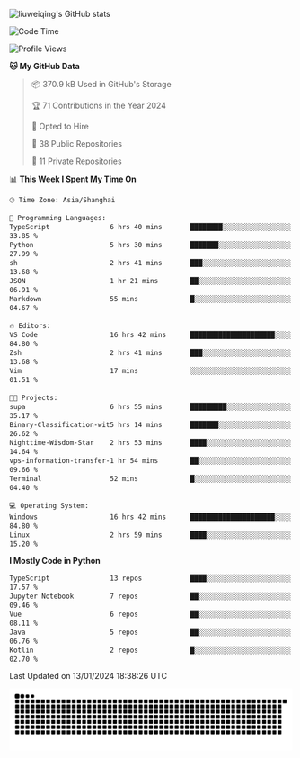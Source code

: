 ![liuweiqing's GitHub stats](https://github-readme-stats.vercel.app/api?username=14790897&show_icons=true&locale=cn&include_all_commits=true&count_private=true)

<!--START_SECTION:waka-->
![Code Time](http://img.shields.io/badge/Code%20Time-635%20hrs%2053%20mins-blue)

![Profile Views](http://img.shields.io/badge/Profile%20Views-17-blue)

**🐱 My GitHub Data** 

> 📦 370.9 kB Used in GitHub's Storage 
 > 
> 🏆 71 Contributions in the Year 2024
 > 
> 💼 Opted to Hire
 > 
> 📜 38 Public Repositories 
 > 
> 🔑 11 Private Repositories 
 > 
📊 **This Week I Spent My Time On** 

```text
🕑︎ Time Zone: Asia/Shanghai

💬 Programming Languages: 
TypeScript               6 hrs 40 mins       ████████░░░░░░░░░░░░░░░░░   33.85 % 
Python                   5 hrs 30 mins       ███████░░░░░░░░░░░░░░░░░░   27.99 % 
sh                       2 hrs 41 mins       ███░░░░░░░░░░░░░░░░░░░░░░   13.68 % 
JSON                     1 hr 21 mins        ██░░░░░░░░░░░░░░░░░░░░░░░   06.91 % 
Markdown                 55 mins             █░░░░░░░░░░░░░░░░░░░░░░░░   04.67 % 

🔥 Editors: 
VS Code                  16 hrs 42 mins      █████████████████████░░░░   84.80 % 
Zsh                      2 hrs 41 mins       ███░░░░░░░░░░░░░░░░░░░░░░   13.68 % 
Vim                      17 mins             ░░░░░░░░░░░░░░░░░░░░░░░░░   01.51 % 

🐱‍💻 Projects: 
supa                     6 hrs 55 mins       █████████░░░░░░░░░░░░░░░░   35.17 % 
Binary-Classification-wit5 hrs 14 mins       ███████░░░░░░░░░░░░░░░░░░   26.62 % 
Nighttime-Wisdom-Star    2 hrs 53 mins       ████░░░░░░░░░░░░░░░░░░░░░   14.64 % 
vps-information-transfer-1 hr 54 mins        ██░░░░░░░░░░░░░░░░░░░░░░░   09.66 % 
Terminal                 52 mins             █░░░░░░░░░░░░░░░░░░░░░░░░   04.40 % 

💻 Operating System: 
Windows                  16 hrs 42 mins      █████████████████████░░░░   84.80 % 
Linux                    2 hrs 59 mins       ████░░░░░░░░░░░░░░░░░░░░░   15.20 % 
```

**I Mostly Code in Python** 

```text
TypeScript               13 repos            ████░░░░░░░░░░░░░░░░░░░░░   17.57 % 
Jupyter Notebook         7 repos             ██░░░░░░░░░░░░░░░░░░░░░░░   09.46 % 
Vue                      6 repos             ██░░░░░░░░░░░░░░░░░░░░░░░   08.11 % 
Java                     5 repos             ██░░░░░░░░░░░░░░░░░░░░░░░   06.76 % 
Kotlin                   2 repos             █░░░░░░░░░░░░░░░░░░░░░░░░   02.70 % 
```




 Last Updated on 13/01/2024 18:38:26 UTC
<!--END_SECTION:waka-->

<picture>
  <source media="(prefers-color-scheme: dark)" srcset="https://raw.githubusercontent.com/14790897/14790897/output/github-contribution-grid-snake-dark.svg" />
  <source media="(prefers-color-scheme: light)" srcset="https://raw.githubusercontent.com/14790897/14790897/output/github-contribution-grid-snake.svg" />
  <img alt="github-snake" src="https://raw.githubusercontent.com/14790897/14790897/output/github-contribution-grid-snake.svg" />
</picture>
